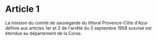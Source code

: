 # Article 1

La mission du comité de sauvegarde du littoral Provence-Côte d'Azur définie aux articles 1er et 2 de l'arrêté du 3 septembre 1958 susvisé est étendue au département de la Corse.

